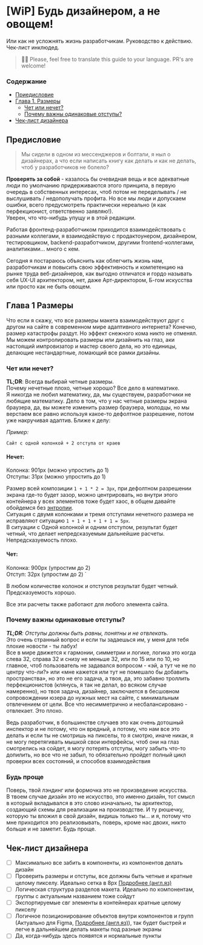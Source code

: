 # [WiP] Будь дизайнером, а не овощем!
Или как не усложнять жизнь разработчикам. Руководство к действию. Чек-лист инклюдед.

> 💁‍♂️ Please, feel free to translate this guide to your language. PR's are welcome!

### Содержание
* [Приедисловие](#предисловие)
* [Глава 1. Размеры](#глава-1-размеры)
  * [Чет или нечет?](#чет-или-нечет)
  * [Почему важны одинаковые отступы?](#почему-важны-одинаковые-отступы)
* [Чек-лист дизайнера](#чек-лист-дизайнера)

## Предисловие
> Мы сидели в одном из мессенджеров и болтали, я ныл о дизайнерах, а что если написать книгу как делать и как не делать, чтоб у разработчиков не болело?

**Проверять за собой** - казалось бы очевидная вещь и все адекватные люди по умолчанию придерживаются этого принципа, в первую очередь в собственных интересах, чтоб потом не переделывать / не выслушивать / недополучать профита. Но все мы люди и допускаем ошибки, всего предусмотреть практически нереально (я как перфекционист, ответственно заявляю!).  
Уверен, что что-нибудь упущу и в этой редакции.

Работая фронтенд-разработчиком приходится взаимодействовать с разными коллегами, я взаимодействую с продактоунером, дизайнером, тестировщиком, backend-разработчиком, другими frontend-коллегами, аналитиками... много с кем. 

Сегодня я постараюсь объяснить как облегчить жизнь нам, разработчикам и повысить свою эффективность и компетенцию на рынке труда веб-дизайнеров, как выгодно отличатся и гордо называть себя UX-UI архитектором, нет, даже Арт-директором, Б-гом искусства или просто как не быть овощем.

## Глава 1 Размеры
Что если я скажу, что все размеры макета взаимодействуют друг с другом на сайте в современном мире адаптивного интернета? Конечно,  размер катастрофы раздут. Но эффект снежного кома никто не отменял.  
Мы можем контролировать размеры или дизайнить на глаз, аки настоящий импровизатор и мастер своего дела, но это единицы, делающие нестандартные, ломающий все рамки дизайны.

### Чет или нечет?
**TL;DR**: Всегда выбирай четные размеры.  
Почему нечетные плохо, четные хорошо? Все дело в математике.  
Я никогда не любил математику, да, мы существуем, разработчики не любящие математику. Дело в том, что у нас четные размеры экрана браузера, да, вы можете изменить размер браузера, молодцы, но мы верстаем все равно используя какое-то дефолтное разрешение, потом уже накручивая адаптив. Ближе к делу:

*Пример:*
```
Сайт с одной колонкой + 2 отступа от краев
```

#### Нечет:
Колонка: 901px (можно упростить до 1)  
Отступы: 31px (можно упростить до 1)

Размер всей композиции `1 + 1 * 2 = 3px`, при дефолтном разрешении экрана где-то будет зазор, можно центрировать, но внутри этого контейнера у всех элементов тоже будет хаос, в общем давайте обойдемся без [энтропии](https://theoryandpractice.ru/posts/983-chto-takoe-entropiya-i-kak-s-ney-borotsya).  
Ситуация с двумя колонками  и тремя отступами нечетного размера не исправляют ситуацию `1 + 1 + 1 + 1 + 1 = 5px`.  
В ситуации с Одной колонкой и одним отступом, результат будет четный, что делает непредсказуемым дальнейшие расчеты.  
Непредсказуемость плохо.

#### Чет:
Колонка: 900px (упростим до 2)  
Отступ: 32px (упростим до 2)  `

В любом количестве колонок и отступов результат будет четный.  
Предсказуемость хорошо.

Все эти расчеты также работают для любого элемента сайта.

### Почему важны одинаковые отступы?
_**TL;DR**: Отступы должны быть равны, понятны и не отвлекать._  
Это очень странный вопрос и если ты задаешься им, у меня для тебя плохие новости - ты лабух!  
Все в мире движется к гармонии, симметрии и логике, логика это когда слева 32, справа 32 и снизу не меньше 32, или по 15 или по 10, но главное, чтоб пользователь не задавался вопросом - «эй, а тут че не по центру что-ли?» или «мне кажется или тут не помешало бы добавить пространства», но это не его задача, а твоя, да, это забавно троллить перфекционистов (клянусь, я так не делал, во всяком случае намеренно), но твоя задача, дизайнер, заключается в бесшовном сопровождении юзера до нужных мест на сайте, с минимальным отвлечением от цели. Все что несимметрично и несбалансировано - отвлекает. Это плохо.

Ведь разработчик, в большинстве случаев это как очень дотошный инспектор и не потому, что он вредный, а потому, что нам все это делать и если ты не смотришь на пикселы, то я смотрю, иначе никак, я не могу перетягивать мышкой свои интерфейсы, чтоб они на глаз смотрелись на сойдет, я могу потерять отступы, могу забыть что-то допилить, но все что не забыл, то обязательно пройдет полный цикл проверки всех состояний, и способов взаимодействия

### Будь проще
Поверь, твой лэндинг или формочка это не произведение искусства.  
В твоем случае дизайн это не искусство, это именно дизайн, тот смысл в который вкладывался в это слово изначально, ты архитектор, создающий схемы для реализации на производстве. И ту рюшечку, которую ты вложил в свой дизайн, видишь только ты... и я, потому что мне приходится это реализовывать, поверь, кроме нас двоих, никто больше и не заметит. Будь проще.

## Чек-лист дизайнера
- [ ] Максимально все забить в компоненты, из компонентов делать дизайн
- [ ] Проверить размеры и отступы, все должны быть четные и кратные целому пикселу. Идеально сетка в 8px [Подробнее (англ.яз)](https://builttoadapt.io/intro-to-the-8-point-grid-system-d2573cde8632)
- [ ] Логическая структура разделов макета. Идеально по компонентам, группы с актуальным названием тоже сойдут
- [ ] Экспортируемые свг элементы в контейнерах кратные целому пикселу
- [ ] Логичное позиционирование объектов внутри компонентов и групп (Актуально для Figma, [Подробнее (англ.яз)](https://help.figma.com/hc/en-us/articles/360039957734-Apply-Constraints-to-define-how-layers-resize)), так будет быстрей и легче в дальнейшем делать макеты под разные экраны
- [ ] Да, когда-нибудь здесь появятся и нормальные пункты
